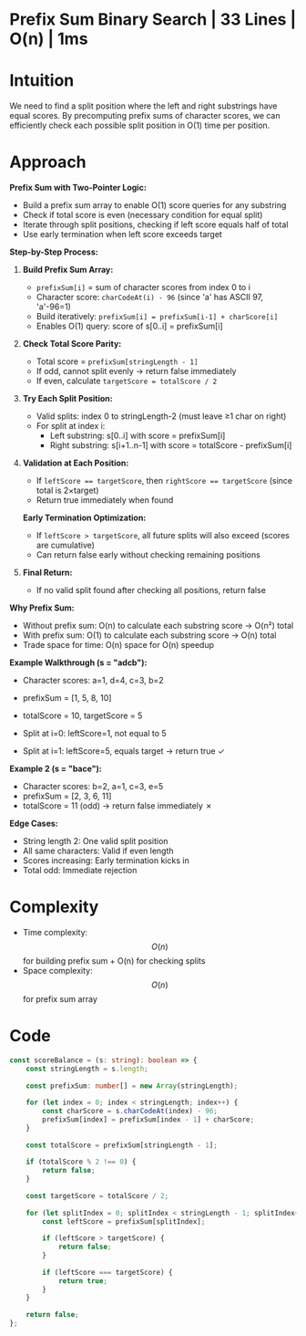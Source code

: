 # Prefix Sum Binary Search | 33 Lines | O(n) | 1ms

# Intuition
We need to find a split position where the left and right substrings have equal scores. By precomputing prefix sums of character scores, we can efficiently check each possible split position in O(1) time per position.

# Approach
**Prefix Sum with Two-Pointer Logic:**
- Build a prefix sum array to enable O(1) score queries for any substring
- Check if total score is even (necessary condition for equal split)
- Iterate through split positions, checking if left score equals half of total
- Use early termination when left score exceeds target

**Step-by-Step Process:**

1. **Build Prefix Sum Array:**
   - `prefixSum[i]` = sum of character scores from index 0 to i
   - Character score: `charCodeAt(i) - 96` (since 'a' has ASCII 97, 'a'-96=1)
   - Build iteratively: `prefixSum[i] = prefixSum[i-1] + charScore[i]`
   - Enables O(1) query: score of s[0..i] = prefixSum[i]

2. **Check Total Score Parity:**
   - Total score = `prefixSum[stringLength - 1]`
   - If odd, cannot split evenly → return false immediately
   - If even, calculate `targetScore = totalScore / 2`

3. **Try Each Split Position:**
   - Valid splits: index 0 to stringLength-2 (must leave ≥1 char on right)
   - For split at index i:
     - Left substring: s[0..i] with score = prefixSum[i]
     - Right substring: s[i+1..n-1] with score = totalScore - prefixSum[i]
   
4. **Validation at Each Position:**
   - If `leftScore == targetScore`, then `rightScore == targetScore` (since total is 2×target)
   - Return true immediately when found
   
   **Early Termination Optimization:**
   - If `leftScore > targetScore`, all future splits will also exceed (scores are cumulative)
   - Can return false early without checking remaining positions

5. **Final Return:**
   - If no valid split found after checking all positions, return false

**Why Prefix Sum:**
- Without prefix sum: O(n) to calculate each substring score → O(n²) total
- With prefix sum: O(1) to calculate each substring score → O(n) total
- Trade space for time: O(n) space for O(n) speedup

**Example Walkthrough (s = "adcb"):**
- Character scores: a=1, d=4, c=3, b=2
- prefixSum = [1, 5, 8, 10]
- totalScore = 10, targetScore = 5

- Split at i=0: leftScore=1, not equal to 5
- Split at i=1: leftScore=5, equals target → return true ✓

**Example 2 (s = "bace"):**
- Character scores: b=2, a=1, c=3, e=5
- prefixSum = [2, 3, 6, 11]
- totalScore = 11 (odd) → return false immediately ✗

**Edge Cases:**
- String length 2: One valid split position
- All same characters: Valid if even length
- Scores increasing: Early termination kicks in
- Total odd: Immediate rejection

# Complexity
- Time complexity: $$O(n)$$ for building prefix sum + O(n) for checking splits
- Space complexity: $$O(n)$$ for prefix sum array

# Code
```typescript
const scoreBalance = (s: string): boolean => {
    const stringLength = s.length;
    
    const prefixSum: number[] = new Array(stringLength);
    
    for (let index = 0; index < stringLength; index++) {
        const charScore = s.charCodeAt(index) - 96;
        prefixSum[index] = prefixSum[index - 1] + charScore;
    }
    
    const totalScore = prefixSum[stringLength - 1];
    
    if (totalScore % 2 !== 0) {
        return false;
    }
    
    const targetScore = totalScore / 2;
    
    for (let splitIndex = 0; splitIndex < stringLength - 1; splitIndex++) {
        const leftScore = prefixSum[splitIndex];
        
        if (leftScore > targetScore) {
            return false;
        }
        
        if (leftScore === targetScore) {
            return true;
        }
    }
    
    return false;
};
```